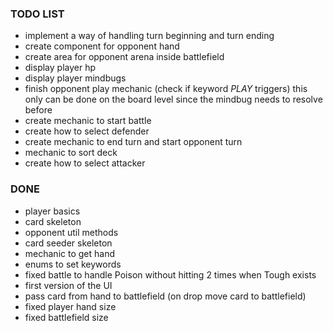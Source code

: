 ### TODO LIST 

- implement a way of handling turn beginning and turn ending
- create component for opponent hand
- create area for opponent arena inside battlefield
- display player hp
- display player mindbugs
- finish opponent play mechanic (check if keyword *PLAY* triggers) this only can be done on the board level since the mindbug needs to resolve before
- create mechanic to start battle
- create how to select defender
- create mechanic to end turn and start opponent turn
- mechanic to sort deck 
- create how to select attacker 

###  DONE
- player basics
- card skeleton
- opponent util methods 
- card seeder skeleton
- mechanic to get hand
- enums to set keywords
- fixed battle to handle Poison without hitting 2 times when Tough exists
- first version of the UI
- pass card from hand to battlefield (on drop move card to battlefield) 
- fixed player hand size
- fixed battlefield size